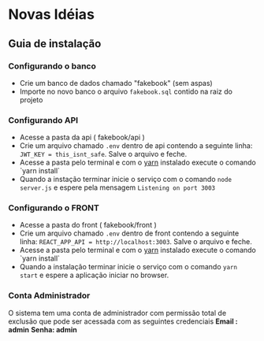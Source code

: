 # Novas Idéias

## Guia de instalação

###  Configurando o banco

 - Crie um banco de dados chamado "fakebook" (sem aspas)
 - Importe no novo banco o arquivo `fakebook.sql` contido na raiz do projeto
 
 ### Configurando API
  - Acesse a pasta da api  ( fakebook/api )
  - Crie um arquivo chamado `.env` dentro de api contendo a seguinte linha: `JWT_KEY = this_isnt_safe`. Salve o arquivo e feche.
  - Acesse a pasta pelo terminal e com o [yarn]([https://yarnpkg.com/lang/en/](https://yarnpkg.com/lang/en/)) instalado execute o comando `yarn install`
  - Quando a instação terminar inicie o serviço com o comando `node server.js` e espere pela mensagem `Listening on port 3003`
  
### Configurando o FRONT

 - Acesse a pasta do front ( fakebook/front )
 - Crie um arquivo chamado `.env` dentro de front contendo a seguinte linha: `REACT_APP_API = http://localhost:3003`. Salve o arquivo e feche.
 - Acesse a pasta pelo terminal e com o [yarn]([https://yarnpkg.com/lang/en/](https://yarnpkg.com/lang/en/)) instalado execute o comando `yarn install`
 - Quando a instalação terminar inicie o serviço com o comando `yarn start` e espere a aplicação iniciar no browser.

### Conta Administrador
 O sistema tem uma conta de administrador com permissão total de exclusão que pode ser acessada com as seguintes credenciais
    **Email : admin**
    **Senha: admin**
    
